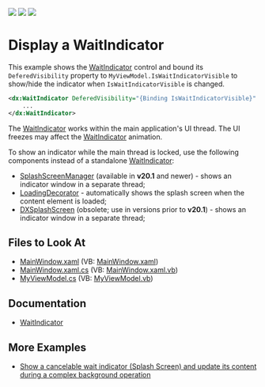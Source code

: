 <!-- default badges list -->
![](https://img.shields.io/endpoint?url=https://codecentral.devexpress.com/api/v1/VersionRange/128641746/21.1.5%2B)
[![](https://img.shields.io/badge/Open_in_DevExpress_Support_Center-FF7200?style=flat-square&logo=DevExpress&logoColor=white)](https://supportcenter.devexpress.com/ticket/details/T604381)
[![](https://img.shields.io/badge/📖_How_to_use_DevExpress_Examples-e9f6fc?style=flat-square)](https://docs.devexpress.com/GeneralInformation/403183)
<!-- default badges end -->

# Display a WaitIndicator

This example shows the [WaitIndicator](https://docs.devexpress.com/WPF/114373/controls-and-libraries/windows-and-utility-controls/wait-indicator) control and bound its `DeferedVisibility` property to `MyViewModel.IsWaitIndicatorVisible` to show/hide the indicator when `IsWaitIndicatorVisible` is changed.

```xml
<dx:WaitIndicator DeferedVisibility="{Binding IsWaitIndicatorVisible}" Content="{Binding WaitIndicatorText}">
    ...
</dx:WaitIndicator>
```

The [WaitIndicator](https://docs.devexpress.com/WPF/114373/controls-and-libraries/windows-and-utility-controls/wait-indicator) works within the main application's UI thread. The UI freezes may affect the [WaitIndicator](https://docs.devexpress.com/WPF/114373/controls-and-libraries/windows-and-utility-controls/wait-indicator) animation.

To show an indicator while the main thread is locked, use the following components instead of a standalone [WaitIndicator](https://docs.devexpress.com/WPF/114373/controls-and-libraries/windows-and-utility-controls/wait-indicator):
* [SplashScreenManager](https://docs.devexpress.com/WPF/401685/controls-and-libraries/windows-and-utility-controls/splash-screen-manager) (available in **v20.1** and newer) - shows an indicator window in a separate thread;
* [LoadingDecorator](https://github.com/DevExpress-Examples/how-to-add-wait-indicator-to-your-application-t604381) - automatically shows the splash screen when the content element is loaded;
* [DXSplashScreen](https://docs.devexpress.com/WPF/9949/controls-and-libraries/windows-and-utility-controls/dxsplashscreen) (obsolete; use in versions prior to **v20.1**) - shows an indicator window in a separate thread;

<!-- default file list -->
## Files to Look At

* [MainWindow.xaml](./CS/T442248dx/MainWindow.xaml) (VB: [MainWindow.xaml](./VB/T442248dx/MainWindow.xaml))
* [MainWindow.xaml.cs](./CS/T442248dx/MainWindow.xaml.cs) (VB: [MainWindow.xaml.vb](./VB/T442248dx/MainWindow.xaml.vb))
* [MyViewModel.cs](./CS/T442248dx/MyClasses/MyViewModel.cs) (VB: [MyViewModel.vb](./VB/T442248dx/MyClasses/MyViewModel.vb))
<!-- default file list end -->

## Documentation

* [WaitIndicator](https://docs.devexpress.com/WPF/114373/controls-and-libraries/windows-and-utility-controls/wait-indicator)

## More Examples
* [Show a cancelable wait indicator (Splash Screen) and update its content during a complex background operation](https://github.com/DevExpress-Examples/How-to-show-a-cancelable-Splash-Screen-and-update-its-content-during-a-complex-background-operation)
